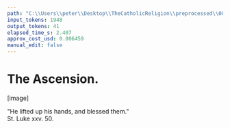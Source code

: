 ```yaml
---
path: "C:\\Users\\peter\\Desktop\\TheCatholicReligion\\preprocessed\\00222.jpg"
input_tokens: 1948
output_tokens: 41
elapsed_time_s: 2.407
approx_cost_usd: 0.006459
manual_edit: false
---
```

# The Ascension.

[image]

"He lifted up his hands, and blessed them."  
St. Luke xxv. 50.